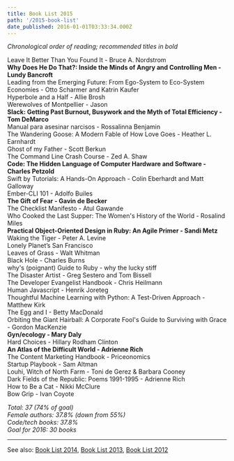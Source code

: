 ```yaml
---
title: Book List 2015
path: '/2015-book-list'
date_published: 2016-01-01T03:33:34.000Z
---
```


_Chronological order of reading; recommended titles in bold_

Leave It Better Than You Found It - Bruce A. Nordstrom  
**Why Does He Do That?: Inside the Minds of Angry and Controlling Men - Lundy Bancroft**  
Leading from the Emerging Future: From Ego-System to Eco-System Economies - Otto Scharmer and Katrin Kaufer  
Hyperbole and a Half - Allie Brosh  
Werewolves of Montpellier - Jason  
**Slack: Getting Past Burnout, Busywork and the Myth of Total Efficiency - Tom DeMarco**  
Manual para asesinar narcisos - Rossalinna Benjamin  
The Wandering Goose: A Modern Fable of How Love Goes - Heather L. Earnhardt  
Ghost of my Father - Scott Berkun  
The Command Line Crash Course - Zed A. Shaw  
**Code: The Hidden Language of Computer Hardware and Software - Charles Petzold**  
Swift by Tutorials: A Hands-On Approach - Colin Eberhardt and Matt Galloway  
Ember-CLI 101 - Adolfo Builes  
**The Gift of Fear - Gavin de Becker**  
The Checklist Manifesto - Atul Gawande  
Who Cooked the Last Supper: The Women's History of the World - Rosalind Miles  
**Practical Object-Oriented Design in Ruby: An Agile Primer - Sandi Metz**  
Waking the Tiger - Peter A. Levine  
Lonely Planet’s San Francisco  
Leaves of Grass - Walt Whitman  
Black Hole - Charles Burns  
why's (poignant) Guide to Ruby - why the lucky stiff  
The Disaster Artist - Greg Sestero and Tom Bissell  
The Developer Evangelist Handbook - Chris Heilmann  
Human Javascript - Henrik Joreteg  
Thoughtful Machine Learning with Python: A Test-Driven Approach - Matthew Kirk  
The Egg and I - Betty MacDonald  
Orbiting the Giant Hairball: A Corporate Fool's Guide to Surviving with Grace - Gordon MacKenzie  
**Gyn/ecology - Mary Daly**  
Hard Choices - Hillary Rodham Clinton  
**An Atlas of the Difficult World - Adrienne Rich**  
The Content Marketing Handbook - Priceonomics  
Startup Playbook - Sam Altman  
Louhi, Witch of North Farm - Toni de Gerez & Barbara Cooney  
Dark Fields of the Republic: Poems 1991-1995 - Adrienne Rich  
How to Be a Cat - Nikki McClure  
Bow Grip - Ivan Coyote

_Total: 37 (74% of goal)  
Female authors: 37.8% (down from 55%)  
Code/tech books: 37.8%  
Goal for 2016: 30 books_

---

See also: [Book List 2014](https://lizmrush.com/2014-book-list/), [Book List 2013](http://lizmrush.com/2013-book-list/), [Book List 2012](http://lizmrush.com/2012-book-list/)
